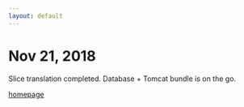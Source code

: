 ```yaml
---
layout: default
---
```


# Nov 21, 2018

Slice translation completed. Database + Tomcat bundle is on the go.

[homepage](/)
